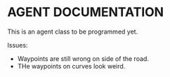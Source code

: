 AGENT DOCUMENTATION
=====

This is an agent class to be programmed yet.


Issues:

* Waypoints are still wrong on side of the road.
* THe waypoints on curves look weird.
